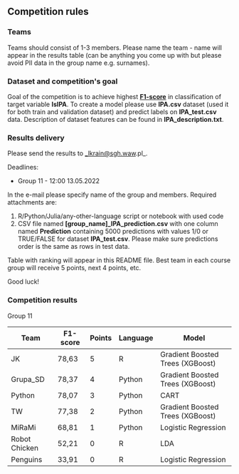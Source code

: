## Competition rules
### Teams
Teams should consist of 1-3 members. Please name the team - name will appear in the results table (can be anything you come up with but please avoid PII data in the group name e.g. surnames).

### Dataset and competition's goal
Goal of the competition is to achieve highest **[F1-score](https://en.wikipedia.org/wiki/F-score)** in classification of target variable **IsIPA**. To create a model please use **IPA.csv** dataset (used it for both train and validation dataset) and predict labels on **IPA_test.csv** data. Description of dataset features can be found in **IPA_description.txt**.

### Results delivery
Please send the results to _lkrain@sgh.waw.pl_. 

Deadlines: 
* Group 11 - 12:00 13.05.2022

In the e-mail please specify name of the group and members. Required attachments are:
1. R/Python/Julia/any-other-language script or notebook with used code
2. CSV file named **[group_name]_IPA_prediction.csv** with one column named **Prediction** containing 5000 predictions with values 1/0 or TRUE/FALSE for dataset **IPA_test.csv**. Please make sure predictions order is the same as rows in test data.  

Table with ranking will appear in this README file. Best team in each course group will receive 5 points, next 4 points, etc.

Good luck!

### Competition results

Group 11

| Team          | F1-score | Points | Language | Model                            |
|---------------|----------|--------|----------|----------------------------------|
| JK            | 78,63    | 5      | R        | Gradient Boosted Trees (XGBoost) |
| Grupa_SD      | 78,37    | 4      | Python   | Gradient Boosted Trees (XGBoost) |
| Python        | 78,07    | 3      | Python   | CART                             |
| TW            | 77,38    | 2      | Python   | Gradient Boosted Trees (XGBoost) |
| MiRaMi        | 68,81    | 1      | Python   | Logistic Regression              |
| Robot Chicken | 52,21    | 0      | R        | LDA                              |
| Penguins      | 33,91    | 0      | R        | Logistic Regression              |
